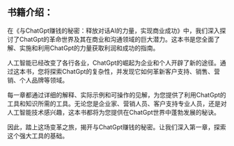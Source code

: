 ## 书籍介绍：

在《与ChatGpt赚钱的秘密：释放对话AI的力量，实现商业成功》中，我们深入探讨了ChatGpt的革命世界及其在商业和沟通领域的巨大潜力。这本书是您全面了解、实施和利用ChatGpt的力量获取利润和成功的指南。

人工智能已经改变了各行各业，ChatGpt的崛起为企业和个人开辟了新的途径。通过这本书，您将探索ChatGpt的复杂性，并发现它如何革新客户支持、销售、营销、个人品牌等领域。

每一章都通过详细的解释、实际示例和可操作的见解，为您提供了利用ChatGpt的工具和知识所需的工具。无论您是企业家、营销人员、客户支持专业人员，还是对人工智能技术感兴趣，这本书都将为您提供在ChatGpt世界中蓬勃发展的秘诀。

因此，踏上这场变革之旅，揭开与ChatGpt赚钱的秘密。让我们深入第一章，探索这个强大工具的基础。
